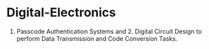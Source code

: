 # Digital-Electronics
1. Passcode Authentication Systems and 2. Digital Circuit Design to perform Data Transmission and Code Conversion Tasks.

